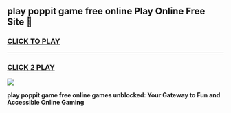 
## play poppit game free online Play Online Free Site 👋
<h3>
<a href="https://download.freeplayer.one?title=play_poppit_game_free_online&ref=21F">CLICK TO PLAY</a></h3>
<hr>

<h3>
<a href="https://download.freeplayer.one?title=play_poppit_game_free_online&ref=21F">CLICK 2 PLAY</a>
  
</h3>

<a href="https://download.freeplayer.one?title=play_poppit_game_free_online&ref=21F"><img src="https://cdnb.artstation.com/p/assets/images/images/032/539/853/original/anto-thomas-button-gif.gif"></a>


**play poppit game free online games unblocked: Your Gateway to Fun and Accessible Online Gaming**
